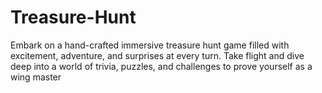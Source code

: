 # Treasure-Hunt
Embark on a hand-crafted immersive treasure hunt game filled with excitement, adventure, and surprises at every turn. Take flight and dive deep into a world of trivia, puzzles, and challenges to prove yourself as a wing master
